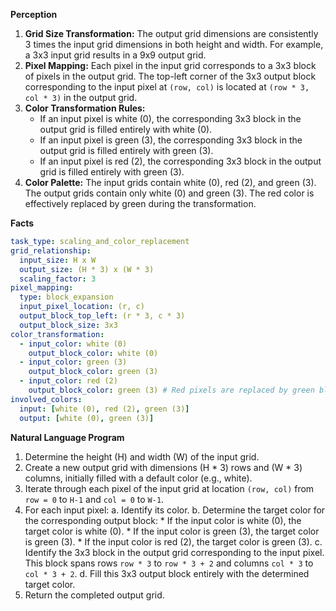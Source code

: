 **Perception**

1.  **Grid Size Transformation:** The output grid dimensions are consistently 3 times the input grid dimensions in both height and width. For example, a 3x3 input grid results in a 9x9 output grid.
2.  **Pixel Mapping:** Each pixel in the input grid corresponds to a 3x3 block of pixels in the output grid. The top-left corner of the 3x3 output block corresponding to the input pixel at `(row, col)` is located at `(row * 3, col * 3)` in the output grid.
3.  **Color Transformation Rules:**
    *   If an input pixel is white (0), the corresponding 3x3 block in the output grid is filled entirely with white (0).
    *   If an input pixel is green (3), the corresponding 3x3 block in the output grid is filled entirely with green (3).
    *   If an input pixel is red (2), the corresponding 3x3 block in the output grid is filled entirely with green (3).
4.  **Color Palette:** The input grids contain white (0), red (2), and green (3). The output grids contain only white (0) and green (3). The red color is effectively replaced by green during the transformation.

**Facts**


```yaml
task_type: scaling_and_color_replacement
grid_relationship:
  input_size: H x W
  output_size: (H * 3) x (W * 3)
  scaling_factor: 3
pixel_mapping:
  type: block_expansion
  input_pixel_location: (r, c)
  output_block_top_left: (r * 3, c * 3)
  output_block_size: 3x3
color_transformation:
  - input_color: white (0)
    output_block_color: white (0)
  - input_color: green (3)
    output_block_color: green (3)
  - input_color: red (2)
    output_block_color: green (3) # Red pixels are replaced by green blocks
involved_colors:
  input: [white (0), red (2), green (3)]
  output: [white (0), green (3)]
```


**Natural Language Program**

1.  Determine the height (H) and width (W) of the input grid.
2.  Create a new output grid with dimensions (H * 3) rows and (W * 3) columns, initially filled with a default color (e.g., white).
3.  Iterate through each pixel of the input grid at location `(row, col)` from `row = 0` to `H-1` and `col = 0` to `W-1`.
4.  For each input pixel:
    a.  Identify its color.
    b.  Determine the target color for the corresponding output block:
        *   If the input color is white (0), the target color is white (0).
        *   If the input color is green (3), the target color is green (3).
        *   If the input color is red (2), the target color is green (3).
    c.  Identify the 3x3 block in the output grid corresponding to the input pixel. This block spans rows `row * 3` to `row * 3 + 2` and columns `col * 3` to `col * 3 + 2`.
    d.  Fill this 3x3 output block entirely with the determined target color.
5.  Return the completed output grid.